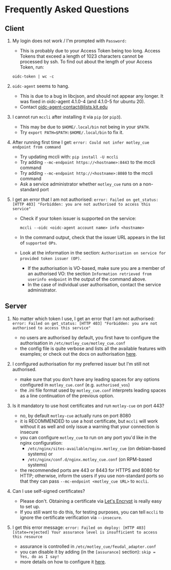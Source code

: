 # Frequently Asked Questions

## Client

1. My login does not work / I'm prompted with `Password: `
    - This is probably due to your Access Token being too long.  Access
        Tokens that exceed a length of 1023 characters cannot be processed
        by ssh.  To find out about the length of your Access Token, run:

    `oidc-token | wc -c`

1. `oidc-agent` seems to hang.
    - This is due to a bug in libcjson, and should not appear any longer.
        It was fixed in oidc-agent 4.1.0-4 (and 4.1.0-5 for ubuntu 20). 
    - Contact [oidc-agent-contact@lists.kit.edu](oidc-agent-contact@lists.kit.edu)

1. I cannot run `mccli` after installing it via `pip` (or `pip3`).
    - This may be due to `$HOME/.local/bin` not being in your `$PATH`.
    - Try `export PATH=$PATH:$HOME/.local/bin` to fix it.

1. After running first time I get: 
    `error: Could not infer motley_cue endpoint from command`
    - Try updating mccli with: `pip install -U mccli`
    - Try adding `--mc-endpoint https://<hostname>:8443` to the mccli command
    - Try adding `--mc-endpoint http://<hostname>:8080` to the mccli command
    - Ask a service administrator whether `motley_cue` runs on a non-standard port

1. I get an error that I am not authorised:
    `error: Failed on get_status: [HTTP 403] "Forbidden: you are not authorised to access this service"`
    - Check if your token issuer is supported on the service:
    
        `mccli --oidc <oidc-agent account name> info <hostname>`
    - In the command output, check that the issuer URL appears in the list of `supported OPs`.
    - Look at the information in the section: `Authorisation on service for provided token issuer (OP)`.
        - If the authorisation is VO-based, make sure you are a member of an authorised VO: the section `Information retrieved from userinfo endpoint` in the output of the command above.
        - In the case of individual user authorisation, contact the service administrator. 

## Server

1. No matter which token I use, I get an error that I am not authorised:
    `error: Failed on get_status: [HTTP 403] "Forbidden: you are not authorised to access this service"`
    - no users are authorised by default, you first have to configure the authorisation in `/etc/motley_cue/motley_cue.conf`
    - the config file is quite verbose and lists all the available features with examples; or check out the docs on authorisation [here](motley-cue.md#authorisation-configuration).

1. I configured authorisation for my preferred issuer but I'm still not authorised.
    - make sure that you don't have any leading spaces for any options configured in `motley_cue.conf` (e.g. `authorised_vos`) 
    - the .ini file format used by `motley_cue.conf` interprets leading spaces as a line continuation of the previous option. 

1. Is it mandatory to use host certificates and run `motley-cue` on port 443?
    - no, by default `motley-cue` actually runs on port 8080
    - it is RECOMMENDED to use a host certificate, but `mccli` will work without it as well and only issue a warning that your connection is insecure
    - you can configure `motley_cue` to run on any port you'd like in the nginx configuration:
        - `/etc/nginx/sites-available/nginx.motley_cue` (on debian-based systems) or
        - `/etc/nginx/conf.d/nginx.motley_cue.conf` (on RPM-based systems)
    - the recommended ports are 443 or 8443 for HTTPS and 8080 for HTTP; otherwise, inform the users if you use non-standard ports so that they can pass `--mc-endpoint <motley_cue URL>` to `mccli`.

1. Can I use self-signed certificates?
    - Please don't. Obtaining a certificate via [Let's Encrypt](https://letsencrypt.org/) is really easy to set up.
    - If you still want to do this, for testing purposes, you can tell `mccli` to ignore the certificate verification via `--insecure`.

1. I get this error message: `error: Failed on deploy: [HTTP 403] [state=rejected] Your assurance level is insufficient to access this resource`
    - assurance is controlled in `/etc/motley_cue/feudal_adapter.conf`
    - you can disable it by adding (in the `[assurance]` section): `skip = Yes, do as I say!`
    - more details on how to configure it [here](motley-cue.md#assurance-configuration).
